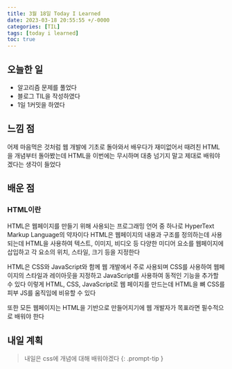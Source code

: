 ```yaml
---
title: 3월 18일 Today I Learned
date: 2023-03-18 20:55:55 +/-0000
categories: [TIL]
tags: [today i learned]
toc: true
---
```


## 오늘한 일

* 알고리즘 문제를 풀었다
* 블로그 TIL을 작성하였다
* 1일 1커밋을 하였다

## 느낌 점

어제 마음먹은 것처럼 웹 개발에 기초로 돌아와서 배우다가 재미없어서 때려친 HTML을 개념부터 돌아봤는데 HTML을 이번에는 무시하며 대충 넘기지 말고 제대로 배워야겠다는 생각이 들었다

## 배운 점

### HTML이란

HTML은 웹페이지를 만들기 위해 사용되는 프로그래밍 언어 중 하나로 HyperText Markup Language의 약자이다 HTML은 웹페이지의 내용과 구조를 정의하는데 사용되는데 HTML을 사용하여 텍스트, 이미지, 비디오 등 다양한 미디어 요소를 웹페이지에 삽입하고 각 요소의 위치, 스타일, 크기 등을 지정한다

HTML은 CSS와 JavaScript와 함께 웹 개발에서 주로 사용되며 CSS를 사용하여 웹페이지의 스타일과 레이아웃을 지정하고 JavaScript를 사용하여 동적인 기능을 추가할 수 있다 이렇게 HTML, CSS, JavaScript로 웹 페이지를 만드는데 HTML을 뼈 CSS를 피부 JS를 움직임에 비유할 수 있다

또한 모든 웹페이지는 HTML을 기반으로 만들어지기에 웹 개발자가 목표라면 필수적으로 배워야 한다

## 내일 계획

> 내일은 css에 개념에 대해 배워야겠다
{: .prompt-tip }